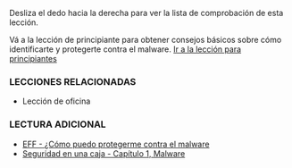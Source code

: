 [Title]: # (¿Y ahora qué?)
[Order]: # (9)

Desliza el dedo hacia la derecha para ver la lista de comprobación de esta lección. 

Vá a la lección de principiante para obtener consejos básicos sobre cómo identificarte y protegerte contra el malware. 
[Ir a la lección para principiantes](umbrella://lesson/malware/0) 

### LECCIONES RELACIONADAS

*   Lección de oficina

### LECTURA ADICIONAL

*	[EFF - ¿Cómo puedo protegerme contra el malware](https://ssd.eff.org/en/module/how-do-i-protect-myself-against-malware) 
*	[Seguridad en una caja - Capítulo 1, Malware](https://securityinabox.org/chapter-1)